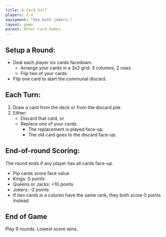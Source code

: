 ```yaml
---
title: 6-Card Golf
players: 2-4
equipment: "Use both jokers."
layout: game
parent: Other Card Games
---
```


## Setup a Round:

- Deal each player six cards facedown.
  - Arrange your cards in a 3x2 grid: 3 columns, 2 rows
  - Flip two of your cards
- Flip one card to start the communal discard.

## Each Turn:

1. Draw a card from the deck or from the discard pile.
2. Either:
    - Discard that card, or
    - Replace one of your cards.
      - The replacement is played face-up.
      - The old card goes to the discard face-up.

## End-of-round Scoring:

The round ends if any player has all cards face-up.

- Pip cards score face value
- Kings: 0 points
- Queens or Jacks: +10 points
- Jokers: -2 points
- If two cards in a column have the same rank, they both score 0 points instead.

## End of Game

Play 9 rounds. Lowest score wins.
